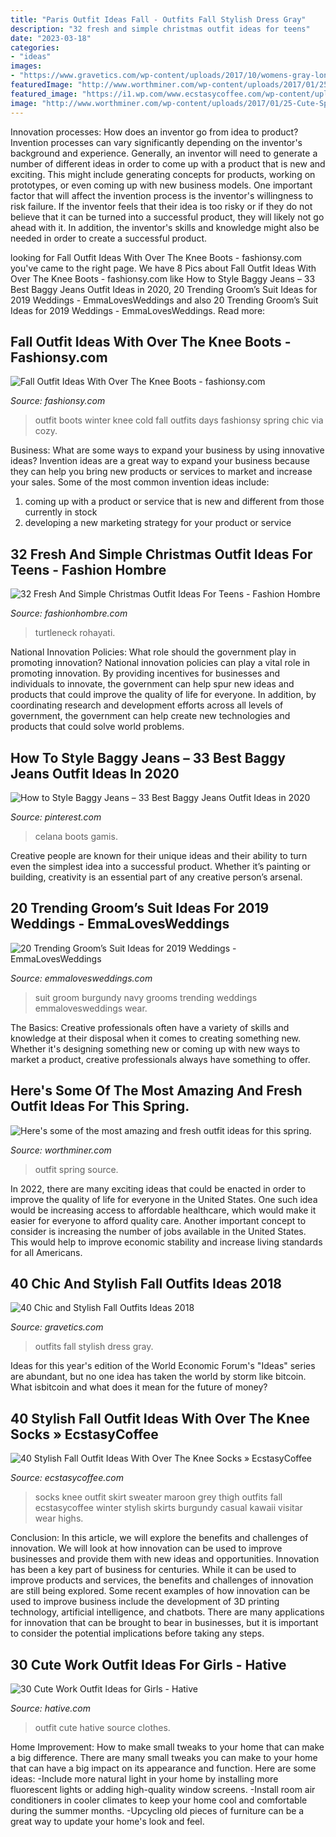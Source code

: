 ```yaml
---
title: "Paris Outfit Ideas Fall - Outfits Fall Stylish Dress Gray"
description: "32 fresh and simple christmas outfit ideas for teens"
date: "2023-03-18"
categories:
- "ideas"
images:
- "https://www.gravetics.com/wp-content/uploads/2017/10/womens-gray-long-cardigan-gray-deep-v-neck-top-white-dress-pants-and-black-close-toe-heels.jpg"
featuredImage: "http://www.worthminer.com/wp-content/uploads/2017/01/25-Cute-Spring-Outfit-Ideas-2017-1.jpg"
featured_image: "https://i1.wp.com/www.ecstasycoffee.com/wp-content/uploads/2016/10/Over-The-Knee-Socks-41.jpg"
image: "http://www.worthminer.com/wp-content/uploads/2017/01/25-Cute-Spring-Outfit-Ideas-2017-1.jpg"
---
```



Innovation processes: How does an inventor go from idea to product?
Invention processes can vary significantly depending on the inventor's background and experience. Generally, an inventor will need to generate a number of different ideas in order to come up with a product that is new and exciting. This might include generating concepts for products, working on prototypes, or even coming up with new business models.
One important factor that will affect the invention process is the inventor's willingness to risk failure. If the inventor feels that their idea is too risky or if they do not believe that it can be turned into a successful product, they will likely not go ahead with it. In addition, the inventor's skills and knowledge might also be needed in order to create a successful product.

	

		
looking for Fall Outfit Ideas With Over The Knee Boots - fashionsy.com you've came to the right page. We have 8 Pics about Fall Outfit Ideas With Over The Knee Boots - fashionsy.com like How to Style Baggy Jeans – 33 Best Baggy Jeans Outfit Ideas in 2020, 20 Trending Groom’s Suit Ideas for 2019 Weddings - EmmaLovesWeddings and also 20 Trending Groom’s Suit Ideas for 2019 Weddings - EmmaLovesWeddings. Read more:
		
    
## Fall Outfit Ideas With Over The Knee Boots - Fashionsy.com

<img loading=lazy src="http://fashionsy.com/wp-content/uploads/2014/10/IMG_4588.jpg" onerror="this.onerror=null;this.src='https://tse1.mm.bing.net/th?id=OIP.O8jfzSyjFeVHbG-YtVIpGwHaLH&amp;pid=15.1';" alt="Fall Outfit Ideas With Over The Knee Boots - fashionsy.com">

_Source: fashionsy.com_

>outfit boots winter knee cold fall outfits days fashionsy spring chic via cozy. 

	

Business: What are some ways to expand your business by using innovative ideas?
Invention ideas are a great way to expand your business because they can help you bring new products or services to market and increase your sales. Some of the most common invention ideas include:
1. coming up with a product or service that is new and different from those currently in stock
2. developing a new marketing strategy for your product or service

    
## 32 Fresh And Simple Christmas Outfit Ideas For Teens - Fashion Hombre

<img loading=lazy src="http://www.fashionhombre.com/wp-content/uploads/2019/10/Fresh-And-Simple-Christmas-Outfit-Ideas-For-Teens-8-1.jpg" onerror="this.onerror=null;this.src='https://tse4.mm.bing.net/th?id=OIP.tW48nCD0yl5GPXKSHfKvywHaLG&amp;pid=15.1';" alt="32 Fresh And Simple Christmas Outfit Ideas For Teens - Fashion Hombre">

_Source: fashionhombre.com_

>turtleneck rohayati. 

	

National Innovation Policies: What role should the government play in promoting innovation?
National innovation policies can play a vital role in promoting innovation. By providing incentives for businesses and individuals to innovate, the government can help spur new ideas and products that could improve the quality of life for everyone. In addition, by coordinating research and development efforts across all levels of government, the government can help create new technologies and products that could solve world problems.

    
## How To Style Baggy Jeans – 33 Best Baggy Jeans Outfit Ideas In 2020

<img loading=lazy src="https://i.pinimg.com/736x/87/d3/02/87d302b4a4ae29740a3f4f2146368430.jpg" onerror="this.onerror=null;this.src='https://tse3.mm.bing.net/th?id=OIP.Db9j-Z7RUfK7RzLpGDxOwQHaLH&amp;pid=15.1';" alt="How to Style Baggy Jeans – 33 Best Baggy Jeans Outfit Ideas in 2020">

_Source: pinterest.com_

>celana boots gamis. 

	

Creative people are known for their unique ideas and their ability to turn even the simplest idea into a successful product. Whether it’s painting or building, creativity is an essential part of any creative person’s arsenal.

    
## 20 Trending Groom’s Suit Ideas For 2019 Weddings - EmmaLovesWeddings

<img loading=lazy src="http://emmalovesweddings.com/wp-content/uploads/2018/09/unique-groom-wedding-suit-with-navy-and-burgundy.jpg" onerror="this.onerror=null;this.src='https://tse4.mm.bing.net/th?id=OIP.fMcJigd-CUn-wt9zgNpxNAHaLF&amp;pid=15.1';" alt="20 Trending Groom’s Suit Ideas for 2019 Weddings - EmmaLovesWeddings">

_Source: emmalovesweddings.com_

>suit groom burgundy navy grooms trending weddings emmalovesweddings wear. 

	

The Basics:
Creative professionals often have a variety of skills and knowledge at their disposal when it comes to creating something new. Whether it's designing something new or coming up with new ways to market a product, creative professionals always have something to offer.

    
## Here&#039;s Some Of The Most Amazing And Fresh Outfit Ideas For This Spring.

<img loading=lazy src="http://www.worthminer.com/wp-content/uploads/2017/01/25-Cute-Spring-Outfit-Ideas-2017-1.jpg" onerror="this.onerror=null;this.src='https://tse1.mm.bing.net/th?id=OIP.nJ5Pf5o2QGbHuqA2JNqnkwHaLH&amp;pid=15.1';" alt="Here&#039;s some of the most amazing and fresh outfit ideas for this spring.">

_Source: worthminer.com_

>outfit spring source. 

	

In 2022, there are many exciting ideas that could be enacted in order to improve the quality of life for everyone in the United States. One such idea would be increasing access to affordable healthcare, which would make it easier for everyone to afford quality care. Another important concept to consider is increasing the number of jobs available in the United States. This would help to improve economic stability and increase living standards for all Americans.

    
## 40 Chic And Stylish Fall Outfits Ideas 2018

<img loading=lazy src="https://www.gravetics.com/wp-content/uploads/2017/10/womens-gray-long-cardigan-gray-deep-v-neck-top-white-dress-pants-and-black-close-toe-heels.jpg" onerror="this.onerror=null;this.src='https://tse3.mm.bing.net/th?id=OIP.3oWCT3Vfs4AeaZxiotZEtAHaQC&amp;pid=15.1';" alt="40 Chic and Stylish Fall Outfits Ideas 2018">

_Source: gravetics.com_

>outfits fall stylish dress gray. 

	

Ideas for this year's edition of the World Economic Forum's "Ideas" series are abundant, but no one idea has taken the world by storm like bitcoin. What isbitcoin and what does it mean for the future of money? 

    
## 40 Stylish Fall Outfit Ideas With Over The Knee Socks » EcstasyCoffee

<img loading=lazy src="https://i1.wp.com/www.ecstasycoffee.com/wp-content/uploads/2016/10/Over-The-Knee-Socks-41.jpg" onerror="this.onerror=null;this.src='https://tse3.mm.bing.net/th?id=OIP.unwf6HpRPl5l2VvsV-_4TQHaLH&amp;pid=15.1';" alt="40 Stylish Fall Outfit Ideas With Over The Knee Socks » EcstasyCoffee">

_Source: ecstasycoffee.com_

>socks knee outfit skirt sweater maroon grey thigh outfits fall ecstasycoffee winter stylish skirts burgundy casual kawaii visitar wear highs. 

	

Conclusion: In this article, we will explore the benefits and challenges of innovation. We will look at how innovation can be used to improve businesses and provide them with new ideas and opportunities.
Innovation has been a key part of business for centuries. While it can be used to improve products and services, the benefits and challenges of innovation are still being explored. Some recent examples of how innovation can be used to improve business include the development of 3D printing technology, artificial intelligence, and chatbots. There are many applications for innovation that can be brought to bear in businesses, but it is important to consider the potential implications before taking any steps.

    
## 30 Cute Work Outfit Ideas For Girls - Hative

<img loading=lazy src="https://hative.com/wp-content/uploads/2015/02/work-outfit-ideas/23-cute-work-outfit-ideas-for-girls.jpg" onerror="this.onerror=null;this.src='https://tse2.mm.bing.net/th?id=OIP.1qMbQsBRz_qTIKna5id0UwHaK4&amp;pid=15.1';" alt="30 Cute Work Outfit Ideas for Girls - Hative">

_Source: hative.com_

>outfit cute hative source clothes. 

	

Home Improvement: How to make small tweaks to your home that can make a big difference.
There are many small tweaks you can make to your home that can have a big impact on its appearance and function. Here are some ideas: 
-Include more natural light in your home by installing more fluorescent lights or adding high-quality window screens. 
-Install room air conditioners in cooler climates to keep your home cool and comfortable during the summer months. 
-Upcycling old pieces of furniture can be a great way to update your home's look and feel.

